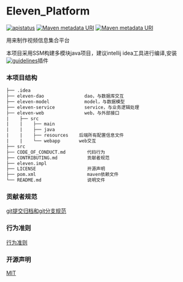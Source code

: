 # Eleven_Platform
[![apistatus](https://img.shields.io/github/license/mashape/apistatus.svg)]() [![Maven metadata URI](https://img.shields.io/maven-central/v/org.apache.maven/apache-maven.svg)]() [![Maven metadata URI](https://img.shields.io/badge/jdk-v1.8-yellowgreen.svg)]()

用来制作视频信息集合平台

本项目采用SSM构建多模块java项目，建议intellij idea工具进行编译,安装[![guidelines](https://img.shields.io/badge/intellij%20plugin-alibaba%20java%20coding%20guidelines-red.svg)]()插件
### 本项目结构

```html
├── .idea
├── eleven-dao               dao，与数据库交互
├── eleven-model             model，与数据模型
├── eleven-service           service，与业务逻辑处理
├── eleven-web               web，与外部接口
|	 ├── src
|    |    ├── main
|    |    ├── java
|    |    ├── resources    后端所有配置信息文件
|    |    └── webapp       web交互
├── src
├── CODE_OF_CONDUCT.md        代码行为
├── CONTRIBUTING.md           贡献者规范
├── eleven.impl
├── LICENSE                   开源声明
├── pom.xml                   maven依赖文件
└── README.md                 说明文件
```



### 贡献者规范
[git提交归档和git分支规范](./CONTRIBUTING.md)

### 行为准则

[行为准则](./CODE_OF_CONDUCT.md)

### 开源声明

[MIT](./LICENSE)
